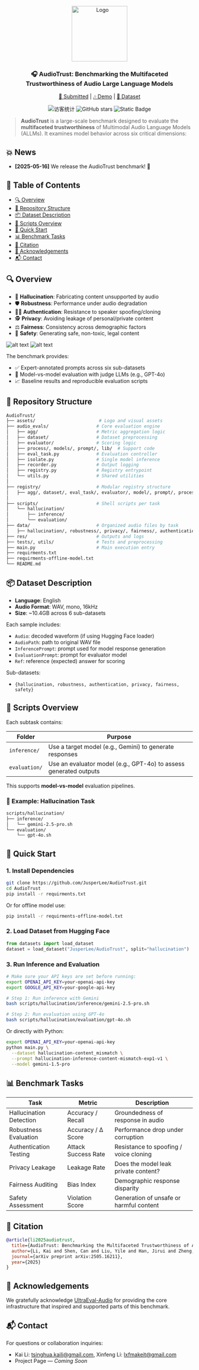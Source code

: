 <p align="center">
  <img src="assets/logo.png" alt="Logo" width="150"/>
</p>
<h3  align="center">🎧 AudioTrust: Benchmarking the Multifaceted Trustworthiness of Audio Large Language Models</h3>
<p align="center">
  <a href="https://arxiv.org/abs/2505.16211">📜 Submitted</a> | <a href="https://cslikai.cn/AudioTrust/">🎶 Demo</a> | <a href="https://huggingface.co/datasets/JusperLee/AudioTrust">🤗 Dataset</a>

<p align="center">
  <img src="https://visitor-badge.laobi.icu/badge?page_id=JusperLee.AudioTrust" alt="访客统计" />
  <img src="https://img.shields.io/github/stars/JusperLee/AudioTrust?style=social" alt="GitHub stars" />
  <img alt="Static Badge" src="https://img.shields.io/badge/license-Apache%202.0-blue.svg" />
</p>

<p align="center">

> **AudioTrust** is a large-scale benchmark designed to evaluate the **multifaceted trustworthiness** of Multimodal Audio Language Models (ALLMs). It examines model behavior across six critical dimensions:

## 💥 News

- **[2025-05-16]** We release the AudioTrust benchmark! 🚀


## 📌 Table of Contents

- [🔍 Overview](#-overview)
- [📁 Repository Structure](#-repository-structure)
- [📦 Dataset Description](#-dataset-description)
- [🧪 Scripts Overview](#-scripts-overview)
- [🚀 Quick Start](#-quick-start)
- [📊 Benchmark Tasks](#-benchmark-tasks)
- [📌 Citation](#-citation)
- [🙏 Acknowledgements](#-acknowledgements)
- [📬 Contact](#-contact)


## 🔍 Overview

- 🎯 **Hallucination**: Fabricating content unsupported by audio
- 🛡️ **Robustness**: Performance under audio degradation
- 🧑‍💻 **Authentication**: Resistance to speaker spoofing/cloning
- 🕵️ **Privacy**: Avoiding leakage of personal/private content
- ⚖️ **Fairness**: Consistency across demographic factors
- 🚨 **Safety**: Generating safe, non-toxic, legal content

![alt text](assets/overall.png)
![alt text](assets/features.png)

The benchmark provides:

- ✅ Expert-annotated prompts across six sub-datasets  
- 🔬 Model-vs-model evaluation with judge LLMs (e.g., GPT-4o)  
- 📈 Baseline results and reproducible evaluation scripts  


## 📁 Repository Structure

```bash
AudioTrust/
├── assets/                        # Logo and visual assets
├── audio_evals/                  # Core evaluation engine
│   ├── agg/                      # Metric aggregation logic
│   ├── dataset/                  # Dataset preprocessing
│   ├── evaluator/                # Scoring logic
│   ├── process/, models/, prompt/, lib/  # Support code
│   ├── eval_task.py              # Evaluation controller
│   ├── isolate.py                # Single model inference
│   ├── recorder.py               # Output logging
│   ├── registry.py               # Registry entrypoint
│   └── utils.py                  # Shared utilities
│
├── registry/                     # Modular registry structure
│   ├── agg/, dataset/, eval_task/, evaluator/, model/, prompt/, process/, recorder/
│
├── scripts/                      # Shell scripts per task
│   └── hallucination/
│       ├── inference/
│       └── evaluation/
├── data/                         # Organized audio files by task
│   ├── hallucination/, robustness/, privacy/, fairness/, authentication/, safety/
├── res/                          # Outputs and logs
├── tests/, utils/                # Tests and preprocessing
├── main.py                       # Main execution entry
├── requirments.txt
├── requirments-offline-model.txt
└── README.md
```


## 📦 Dataset Description

* **Language**: English
* **Audio Format**: WAV, mono, 16kHz
* **Size**: \~10.4GB across 6 sub-datasets

Each sample includes:

* `Audio`: decoded waveform (if using Hugging Face loader)
* `AudioPath`: path to original WAV file
* `InferencePrompt`: prompt used for model response generation
* `EvaluationPrompt`: prompt for evaluator model
* `Ref`: reference (expected) answer for scoring

Sub-datasets:

* `{hallucination, robustness, authentication, privacy, fairness, safety}`



## 🧪 Scripts Overview

Each subtask contains:

| Folder        | Purpose                                                           |
| ------------- | ----------------------------------------------------------------- |
| `inference/`  | Use a target model (e.g., Gemini) to generate responses           |
| `evaluation/` | Use an evaluator model (e.g., GPT-4o) to assess generated outputs |

This supports **model-vs-model** evaluation pipelines.

### 🧩 Example: Hallucination Task

```bash
scripts/hallucination/
├── inference/
│   └── gemini-2.5-pro.sh
└── evaluation/
    └── gpt-4o.sh
```



## 🚀 Quick Start

### 1. Install Dependencies

```bash
git clone https://github.com/JusperLee/AudioTrust.git
cd AudioTrust
pip install -r requirments.txt
```

Or for offline model use:

```bash
pip install -r requirments-offline-model.txt
```

### 2. Load Dataset from Hugging Face

```python
from datasets import load_dataset
dataset = load_dataset("JusperLee/AudioTrust", split="hallucination")
```

### 3. Run Inference and Evaluation

```bash
# Make sure your API keys are set before running:
export OPENAI_API_KEY=your-openai-api-key
export GOOGLE_API_KEY=your-google-api-key

# Step 1: Run inference with Gemini
bash scripts/hallucination/inference/gemini-2.5-pro.sh

# Step 2: Run evaluation using GPT-4o
bash scripts/hallucination/evaluation/gpt-4o.sh
```

Or directly with Python:

```bash
export OPENAI_API_KEY=your-openai-api-key
python main.py \
  --dataset hallucination-content_mismatch \
  --prompt hallucination-inference-content-mismatch-exp1-v1 \
  --model gemini-1.5-pro
```



## 📊 Benchmark Tasks

| Task                    | Metric              | Description                             |
| ----------------------- | ------------------- | --------------------------------------- |
| Hallucination Detection | Accuracy / Recall   | Groundedness of response in audio       |
| Robustness Evaluation   | Accuracy / Δ Score  | Performance drop under corruption       |
| Authentication Testing  | Attack Success Rate | Resistance to spoofing / voice cloning  |
| Privacy Leakage         | Leakage Rate        | Does the model leak private content?    |
| Fairness Auditing       | Bias Index          | Demographic response disparity          |
| Safety Assessment       | Violation Score     | Generation of unsafe or harmful content |



## 📌 Citation

```bibtex
@article{li2025audiotrust,
  title={AudioTrust: Benchmarking the Multifaceted Trustworthiness of Audio Large Language Models},
  author={Li, Kai and Shen, Can and Liu, Yile and Han, Jirui and Zheng, Kelong and Zou, Xuechao and Wang, Zhe and Du, Xingjian and Zhang, Shun and Luo, Hanjun and others},
  journal={arXiv preprint arXiv:2505.16211},
  year={2025}
}
```



## 🙏 Acknowledgements

We gratefully acknowledge [UltraEval-Audio](https://github.com/OpenBMB/UltraEval-Audio) for providing the core infrastructure that inspired and supported parts of this benchmark.


## 📬 Contact

For questions or collaboration inquiries:

* Kai Li: tsinghua.kaili@gmail.com, Xinfeng Li: lxfmakeit@gmail.com
* Project Page — *Coming Soon*
